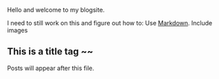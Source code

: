 Hello and welcome to my blogsite. 

I need to still work on this and figure out how to:
Use [Markdown](https://guides.github.com/features/mastering-markdown/). 
Include images

## This is a title tag ~~
Posts will appear after this file. 
